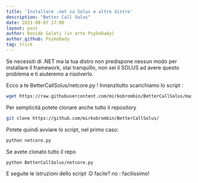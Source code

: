 ```yaml
---
title: 'Installare .net su Solus e altre distro'
description: "Better Call Solus"
date: 2021-08-07 17:00
layout: post
author: Davide Galati (in arte PsykeDady)
author_github: PsykeDady
tag: trick
---
```


Se necessiti di .NET ma la tua distro non predispone nessun modo per installare il framework, stai tranquillo, non sei il SOLUS ad avere questo problema e ti aiuteremo a risolverlo. 

Ecco a te BetterCallSolus/netcore.py ! 
Innanzitutto scarichiamo lo script : 

```bash
wget https://raw.githubusercontent.com/mirkobrombin/BetterCallSolus/main/netcore.py
```

Per semplicità potete clonare anche tutto il repository 
```bash
git clone https://github.com/mirkobrombin/BetterCallSolus/
```

Potete quindi avviare lo script, nel primo caso: 
```bash
python netcore.py
```

Se avete clonato tutto il repo
```bash
python BetterCallSolus/netcore.py
```


E seguite le istruzioni dello script :D facile? no : facilissimo! 
